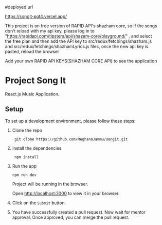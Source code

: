 #deployed url

https://songit-pgt4.vercel.app/

This project is on free version of RAPID API's shazham core, so if the songs don't reload with my api key, please log in to "https://rapidapi.com/tipsters/api/shazam-core/playground/" , and select the free plan and then add the API key to src/redux/fetchings/shazham.js and src/redux/fetchings/shazhamLyrics.js files, once the new api key is pasted, reload the browser

Add your own RAPID API KEYS(SHAZHAM CORE API) to see the application

# Project Song It

React.js Music Application. 



## Setup

To set up a development environment, please follow these steps:

1. Clone the repo

   ```shell
    git clone https://github.com/MeghanaJammu/songit.git
   ```

2. Install the dependencies
   
    ```shell
     npm install
    ```

3. Run the app
   
    ```shell
    npm run dev
    ```

    Project will be running in the browser.

    Open [http://localhost:3000](http://localhost:3000) to view it in your browser.


7. Click on the `Submit` button.

8. You have successfully created a pull request. Now wait for mentor approval. Once approved, you can merge the pull request.

#
